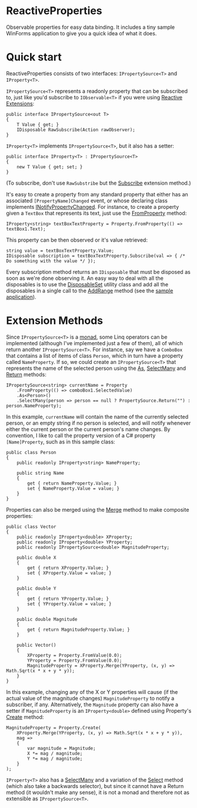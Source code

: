 
# ReactiveProperties

Observable properties for easy data binding. It includes a tiny sample WinForms application to give you a quick idea of what it does.


# Quick start

ReactiveProperties consists of two interfaces: `IPropertySource<T>` and `IProperty<T>`. 

`IPropertySource<T>` represents a readonly property that can be subscribed to, just like you'd subscribe to `IObservable<T>` if you were using [Reactive Extensions][1]:

    public interface IPropertySource<out T>
    {
	    T Value { get; }
    	IDisposable RawSubscribe(Action rawObserver);
    }

`IProperty<T>` implements `IPropertySource<T>`, but it also has a setter:

    public interface IProperty<T> : IPropertySource<T>
    {
    	new T Value { get; set; }
    }

(To subscribe, don't use `RawSubstribe` but the [Subscribe][2] extension method.)

It's easy to create a property from any standard property that either has an associated `[PropertyName]Changed` event, or whose declaring class implements [INotifyPropertyChanged][3]. For instance, to create a property given a `TextBox` that represents its text, just use the [FromProperty][4] method:

    IProperty<string> textBoxTextProperty = Property.FromProperty(() => textBox1.Text);

This property can be then observed or it's value retrieved:

    string value = textBoxTextProperty.Value;
    IDisposable subscription = textBoxTextProperty.Subscribe(val => { /* Do something with the value */ });

Every subscription method returns an `IDisposable` that must be disposed as soon as we're done observing it. An easy way to deal with all the disposables is to use the [DisposableSet][5] utility class and add all the disposables in a single call to the [AddRange][6] method (see the [sample application][7]).


# Extension Methods

Since `IPropertySource<T>` is a [monad][8], some Linq operators can be implemented (although I've implemented just a few of them), all of which return another `IPropertySource<T>`. For instance, say we have a `ComboBox` that contains a list of items of class `Person`, which in turn have a property called `NameProperty`. If so, we could create an `IPropertySource<T>` that represents the name of the selected person using the [As][9], [SelectMany][10] and [Return][11] methods:

    IPropertySource<string> currentName = Property
    	.FromProperty(() => comboBox1.SelectedValue)
    	.As<Person>()
    	.SelectMany(person => person == null ? PropertySource.Return("") : person.NameProperty);

In this example, `currentName` will contain the name of the currently selected person, or an empty string if no person is selected, and will notify whenever either the current person or the current person's name changes. By convention, I like to call the property version of a C# property `[Name]Property`, such as in this sample class:

	public class Person
	{
		public readonly IProperty<string> NameProperty;
	
		public string Name
		{
			get { return NameProperty.Value; }
			set { NameProperty.Value = value; }
		}
	}

Properties can also be merged using the [Merge][12] method to make composite properties:

    public class Vector
    {
        public readonly IProperty<double> XProperty;
        public readonly IProperty<double> YProperty;
        public readonly IPropertySource<double> MagnitudeProperty;

        public double X
        {
            get { return XProperty.Value; }
            set { XProperty.Value = value; }
        }

        public double Y
        {
            get { return YProperty.Value; }
            set { YProperty.Value = value; }
        }

        public double Magnitude
        {
            get { return MagnitudeProperty.Value; }
        }

        public Vector()
        {
            XProperty = Property.FromValue(0.0);
            YProperty = Property.FromValue(0.0);
            MagnitudeProperty = XProperty.Merge(YProperty, (x, y) => Math.Sqrt(x * x + y * y));
        }
	}

In this example, changing any of the X or Y properties will cause (if the actual value of the magnitude changes) `MagnitudeProperty` to notify a subscriber, if any. Alternatively, the `Magnitude` property can also have a setter if `MagnitudeProperty` is an `IProperty<double>` defined using Property's [Create][13] method:

    MagnitudeProperty = Property.Create(
        XProperty.Merge(YProperty, (x, y) => Math.Sqrt(x * x + y * y)), 
        mag =>
        {
            var magnitude = Magnitude;
            X *= mag / magnitude;
            Y *= mag / magnitude;
        }
    );

`IProperty<T>` also has a [SelectMany][14] and a variation of the [Select][15] method (which also take a backwards selector), but since it cannot have a Return method (it wouldn't make any sense), it is not a monad and therefore not as extensible as `IPropertySource<T>`. 


  [1]: https://msdn.microsoft.com/en-us/data/gg577609
  [2]: https://github.com/jsoldi/ReactiveProperties/blob/8075dbe0d18e375c98fef80d8acc6df64aa39598/Core/PropertySourceExtensions.cs#L55
  [3]: https://msdn.microsoft.com/en-us/library/system.componentmodel.inotifypropertychanged(v=vs.110).aspx
  [4]: https://github.com/jsoldi/ReactiveProperties/blob/8075dbe0d18e375c98fef80d8acc6df64aa39598/WinForms/Property.cs#L44
  [5]: https://github.com/jsoldi/ReactiveProperties/blob/master/Utils/DisposableSet.cs
  [6]: https://github.com/jsoldi/ReactiveProperties/blob/8075dbe0d18e375c98fef80d8acc6df64aa39598/Utils/DisposableSet.cs#L50
  [7]: https://github.com/jsoldi/ReactiveProperties/blob/8075dbe0d18e375c98fef80d8acc6df64aa39598/WinFormsSample/Form1.cs#L47
  [8]: http://stackoverflow.com/questions/2704652/monad-in-plain-english-for-the-oop-programmer-with-no-fp-background/2704795#2704795
  [9]: https://github.com/jsoldi/ReactiveProperties/blob/8075dbe0d18e375c98fef80d8acc6df64aa39598/Core/PropertySourceLinq.cs#L207
  [10]: https://github.com/jsoldi/ReactiveProperties/blob/8075dbe0d18e375c98fef80d8acc6df64aa39598/Core/PropertySourceLinq.cs#L136
  [11]: https://github.com/jsoldi/ReactiveProperties/blob/8075dbe0d18e375c98fef80d8acc6df64aa39598/Core/PropertySourceLinq.cs#L18
  [12]: https://github.com/jsoldi/ReactiveProperties/blob/8075dbe0d18e375c98fef80d8acc6df64aa39598/Core/PropertySourceLinq.cs#L225
  [13]: https://github.com/jsoldi/ReactiveProperties/blob/8075dbe0d18e375c98fef80d8acc6df64aa39598/Assignable/Property.cs#L17
  [14]: https://github.com/jsoldi/ReactiveProperties/blob/8075dbe0d18e375c98fef80d8acc6df64aa39598/Assignable/PropertyExtensions.cs#L22
  [15]: https://github.com/jsoldi/ReactiveProperties/blob/8075dbe0d18e375c98fef80d8acc6df64aa39598/Assignable/PropertyExtensions.cs#L39
